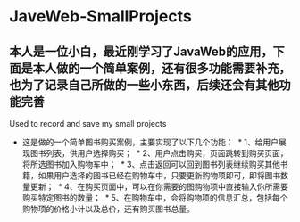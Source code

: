 # JaveWeb-SmallProjects
## 本人是一位小白，最近刚学习了JavaWeb的应用，下面是本人做的一个简单案例，还有很多功能需要补充，也为了记录自己所做的一些小东西，后续还会有其他功能完善
Used to record and save my small projects
* 这是做的一个简单图书购买案例，主要实现了以下几个功能：
  * 1、给用户展现图书列表，供用户选择购买；
  * 2、用户点击购买，页面跳转到购买页面，将所选图书加入购物车中；
  * 3、点击返回可以回到图书列表继续购买其他书籍，如果用户选择的图书已经在购物车中，只要更新购物项即可，即将图书数量更新；
  * 4、在购买页面中，可以在你需要的图购物项中直接输入你所需要购买特定图书的数量；
  * 5、在购物车中，会将购物项的信息汇总，包括每个购物项的价格小计以及总价，还有购买图书总量。

